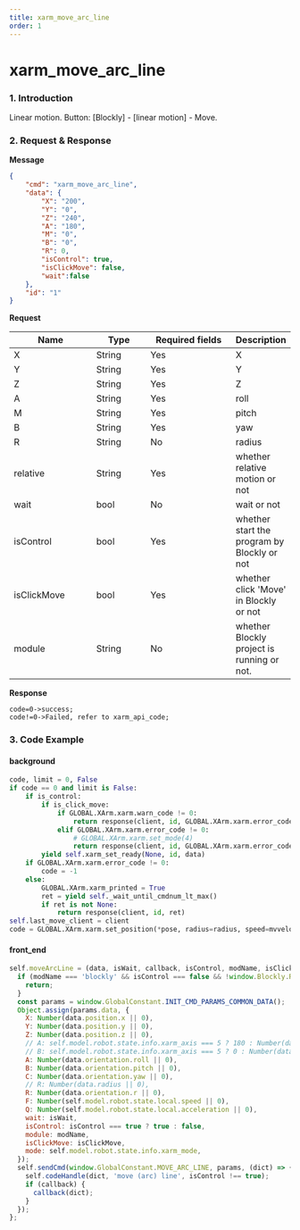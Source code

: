 ```yaml
---
title: xarm_move_arc_line
order: 1
---
```

# xarm_move_arc_line
### 1. Introduction
Linear motion.
Button: \[Blockly] - \[linear motion] - Move.
### 2. Request & Response
**Message**
```json
{
    "cmd": "xarm_move_arc_line",
    "data": {
        "X": "200",
        "Y": "0",
        "Z": "240",
        "A": "180",
        "M": "0",
        "B": "0",
        "R": 0,
        "isControl": true,
        "isClickMove": false,
        "wait":false
    },
    "id": "1"
}
```
**Request**
<table data-full-width="true"><thead><tr><th width="136">Name</th><th width="85">Type</th><th width="144">Required fields</th><th>Description</th></tr></thead><tbody><tr><td>X</td><td>String</td><td>Yes</td><td>X</td></tr><tr><td>Y</td><td>String</td><td>Yes</td><td>Y</td></tr><tr><td>Z</td><td>String</td><td>Yes</td><td>Z</td></tr><tr><td>A</td><td>String</td><td>Yes</td><td>roll</td></tr><tr><td>M</td><td>String</td><td>Yes</td><td>pitch</td></tr><tr><td>B</td><td>String</td><td>Yes</td><td>yaw</td></tr><tr><td>R</td><td>String</td><td>No</td><td>radius</td></tr><tr><td>relative</td><td>String</td><td>Yes</td><td>whether relative motion or not</td></tr><tr><td>wait</td><td>bool</td><td>No</td><td>wait or not</td></tr><tr><td>isControl</td><td>bool</td><td>Yes</td><td>whether start the program by Blockly or not</td></tr><tr><td>isClickMove</td><td>bool</td><td>Yes</td><td>whether click 'Move' in Blockly or not</td></tr><tr><td>module</td><td>String</td><td>No</td><td>whether Blockly project is running or not.</td></tr></tbody></table>

**Response**
```
code=0->success;
code!=0->Failed, refer to xarm_api_code;
```

### 3. Code Example
#### background
```python
code, limit = 0, False
if code == 0 and limit is False:
    if is_control:
        if is_click_move:
            if GLOBAL.XArm.xarm.warn_code != 0:
                return response(client, id, GLOBAL.XArm.xarm.error_code)
            elif GLOBAL.XArm.xarm.error_code != 0:
                # GLOBAL.XArm.xarm.set_mode(4)
                return response(client, id, GLOBAL.XArm.xarm.error_code)
        yield self.xarm_set_ready(None, id, data)
    if GLOBAL.XArm.xarm.error_code != 0:
        code = -1
    else:
        GLOBAL.XArm.xarm_printed = True
        ret = yield self._wait_until_cmdnum_lt_max()
        if ret is not None:
            return response(client, id, ret)
self.last_move_client = client
code = GLOBAL.XArm.xarm.set_position(*pose, radius=radius, speed=mvvelo, mvacc=mvacc, mvtime=mvtime,is_radian=False, relative=relative)
```
#### front\_end
```javascript
self.moveArcLine = (data, isWait, callback, isControl, modName, isClickMove) => {
  if (modName === 'blockly' && isControl === false && !window.Blockly.Running) {
    return;
  }
  const params = window.GlobalConstant.INIT_CMD_PARAMS_COMMON_DATA();
  Object.assign(params.data, {
    X: Number(data.position.x || 0),
    Y: Number(data.position.y || 0),
    Z: Number(data.position.z || 0),
    // A: self.model.robot.state.info.xarm_axis === 5 ? 180 : Number(data.orientation.roll || 0),
    // B: self.model.robot.state.info.xarm_axis === 5 ? 0 : Number(data.orientation.pitch || 0),
    A: Number(data.orientation.roll || 0),
    B: Number(data.orientation.pitch || 0),
    C: Number(data.orientation.yaw || 0),
    // R: Number(data.radius || 0),
    R: Number(data.orientation.r || 0),
    F: Number(self.model.robot.state.local.speed || 0),
    Q: Number(self.model.robot.state.local.acceleration || 0),
    wait: isWait,
    isControl: isControl === true ? true : false,
    module: modName,
    isClickMove: isClickMove,
    mode: self.model.robot.state.info.xarm_mode,
  });
  self.sendCmd(window.GlobalConstant.MOVE_ARC_LINE, params, (dict) => {
    self.codeHandle(dict, 'move (arc) line', isControl !== true);
    if (callback) {
      callback(dict);
    }
  });
};
```
